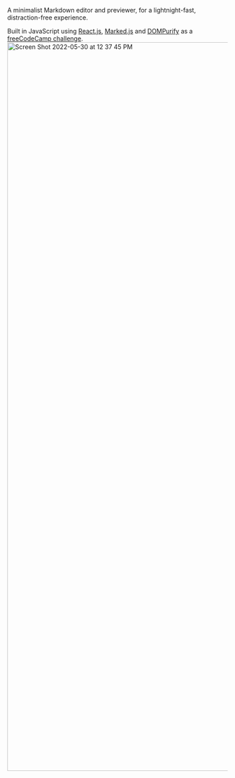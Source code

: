A minimalist Markdown editor and previewer, for a lightnight-fast, distraction-free experience.

Built in JavaScript using [React.js]([url](https://reactjs.org/)), [Marked.js]([url](https://marked.js.org/)) and [DOMPurify]([url](https://github.com/cure53/DOMPurify)) as a [freeCodeCamp challenge]([url](https://www.freecodecamp.org/learn/front-end-development-libraries/front-end-development-libraries-projects/build-a-markdown-previewer)).
<img width="1665" alt="Screen Shot 2022-05-30 at 12 37 45 PM" src="https://user-images.githubusercontent.com/73052877/170975460-04fb7a13-4ed8-454b-9bdb-c61d246655af.png">
